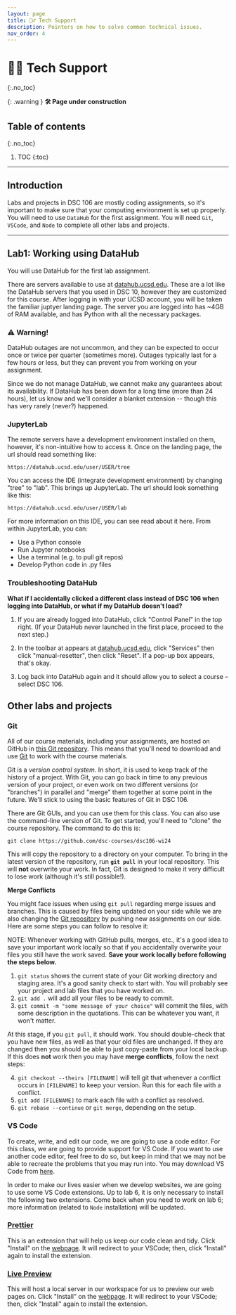 ```yaml
---
layout: page
title: 🙋‍♂️ Tech Support
description: Pointers on how to solve common technical issues.
nav_order: 4
---
```


<!-- prettier-ignore-start -->

# 🙋‍♂️ Tech Support
{:.no_toc}

{: .warning }
**🛠️ Page under construction**

## Table of contents
{:.no_toc}

1. TOC
{:toc}

<!-- prettier-ignore-end -->

---

## Introduction

Labs and projects in DSC 106 are mostly coding assignments, so it's important to make sure that your computing environment is set up properly. You will need to use `DataHub` for the first assignment. You will need `Git`, `VSCode`, and `Node` to complete all other labs and projects.

---

## Lab1: Working using DataHub

You will use DataHub for the first lab assignment. 

There are servers available to use at
[datahub.ucsd.edu](datahub.ucsd.edu). These are a lot like the
DataHub servers that you used in DSC 10, however they are customized
for this course. After logging in with your UCSD account, you will be
taken the familiar juptyer landing page. The server you are logged into
has \~4GB of RAM available, and has Python with all the necessary
packages.

### ⚠️ Warning!

DataHub outages are not uncommon, and they can be expected to occur once
or twice per quarter (sometimes more). Outages typically last for a few
hours or less, but they can prevent you from working on your assignment.

Since we do not manage DataHub, we cannot make any guarantees about its
availability. If DataHub
has been down for a long time (more than 24 hours), let us know and
we\'ll consider a blanket extension -- though this has very rarely
(never?) happened.

### JupyterLab

The remote servers have a development environment installed on them,
however, it's non-intuitive how to access it. Once on the landing page,
the url should read something like:

`https://datahub.ucsd.edu/user/USER/tree`

You can access the IDE (integrate development environment) by changing
\"tree\" to \"lab\". This brings up JupyterLab. The url should look
something like this:

`https://datahub.ucsd.edu/user/USER/lab`

For more information on this IDE, you can see read about it here. From
within JupyterLab, you can:

- Use a Python console
- Run Jupyter notebooks
- Use a terminal (e.g. to pull git repos)
- Develop Python code in .py files

### Troubleshooting DataHub

**What if I accidentally clicked a different class instead of DSC 106 when logging into DataHub, or what if my DataHub doesn't load?**

1. If you are already logged into DataHub, click "Control Panel" in the top right. (If your DataHub never launched in the first place, proceed to the next step.)

2. In the toolbar at appears at [datahub.ucsd.edu](https://datahub.ucsd.edu), click "Services" then click "manual-resetter", then click "Reset". If a pop-up box appears, that's okay.

3. Log back into DataHub again and it should allow you to select a course – select DSC 106.



## Other labs and projects

### Git

All of our course materials, including your assignments, are hosted on
GitHub in [this Git repository](https://github.com/dsc-courses/dsc106-wi24). This means that you'll need to download and use
[Git](https://git-scm.com/) to work with the course
materials.

Git is a _version control system_. In short, it is used to keep track of
the history of a project. With Git, you can go back in time to any
previous version of your project, or even work on two different versions
(or \"branches\") in parallel and \"merge\" them together at some point
in the future. We\'ll stick to using the basic features of Git in DSC 106.

There are Git GUIs, and you can use them for this class. You can also
use the command-line version of Git. To get started, you\'ll need to
\"clone\" the course repository. The command to do this is:

    git clone https://github.com/dsc-courses/dsc106-wi24

This will copy the repository to a directory on your computer. To bring
in the latest version of the repository, run **`git pull`** in your local repository. This will **not**
overwrite your work. In fact, Git is designed to make it very difficult
to lose work (although it\'s still possible!).

**Merge Conflicts**

You might face issues when using `git pull` regarding merge issues and branches. This is caused by files being updated on your side while we are also changing the [Git repository](https://github.com/dsc-courses/dsc106-wi24) by pushing new assignments on our side. Here are some steps you can follow to resolve it:

NOTE: Whenever working with GitHub pulls, merges, etc., it's a good idea to save your important work locally so that if you accidentally overwrite your files you still have the work saved. **Save your work locally before following the steps below.**

1. `git status` shows the current state of your Git working directory and staging area. It's a good sanity check to start with. You will probably see your project and lab files that you have worked on.
2. `git add .` will add all your files to be ready to commit.
3. `git commit -m "some message of your choice"` will commit the files, with some description in the quotations. This can be whatever you want, it won't matter.

At this stage, if you `git pull`, it should work. You should double-check that you have new files, as well as that your old files are unchanged. If they are changed then you should be able to just copy-paste from your local backup. If this does **not** work then you may have **merge conflicts**, follow the next steps:

4. `git checkout --theirs [FILENAME]` will tell git that whenever a conflict occurs in `[FILENAME]` to keep your version. Run this for each file with a conflict.
5. `git add [FILENAME]` to mark each file with a conflict as resolved.
6. `git rebase --continue` or `git merge`, depending on the setup.



### VS Code

To create, write, and edit our code, we are going to use a code editor. For this class, we are going to provide support for VS Code. If you want to use another code editor, feel free to do so, but keep in mind that we may not be able to recreate the problems that you may run into. You may download VS Code from [here](https://code.visualstudio.com/).

In order to make our lives easier when we develop websites, we are going to use some VS Code extensions. Up to lab 6, it is only necessary to install the following two extensions. Come back when you need to work on lab 6; more information (related to `Node` installation) will be updated.

### [Prettier](https://marketplace.visualstudio.com/items?itemName=esbenp.prettier-vscode)

This is an extension that will help us keep our code clean and tidy. Click "Install" on the [webpage](https://marketplace.visualstudio.com/items?itemName=esbenp.prettier-vscode). It will redirect to your VSCode; then, click "Install" again to install the extension.

### [Live Preview](https://marketplace.visualstudio.com/items?itemName=ms-vscode.live-server)

This will host a local server in our workspace for us to preview our web pages on. Click "Install" on the [webpage](https://marketplace.visualstudio.com/items?itemName=ms-vscode.live-server). It will redirect to your VSCode; then, click "Install" again to install the extension.



<!--

### Svelte for VS Code

This is for Lab 6. Install svelte.svelte-vscode. 

## Node.js and npm

Again, for Lab 6, we are going to need node.js and npm. Node.js is an open-source, cross-platform, JavaScript runtime environment that executes JavaScript code outside of a web browser. NPM – or "Node Package Manager" – is the default package manager for JavaScript's runtime Node.js. You may find detailed instructions to download and install them [here](https://docs.npmjs.com/downloading-and-installing-node-js-and-npm#using-a-node-installer-to-install-nodejs-and-npm).

To check the Node version, open a command prompt and type:

```bash
node --version
```

To check the npm version, type in:

```bash
npm --version  
```

If everything is installed correctly, you should see the version number information.  

-->



